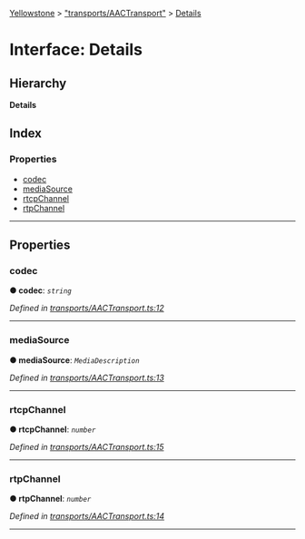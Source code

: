 [Yellowstone](../README.md) > ["transports/AACTransport"](../modules/_transports_aactransport_.md) > [Details](../interfaces/_transports_aactransport_.details.md)

# Interface: Details

## Hierarchy

**Details**

## Index

### Properties

* [codec](_transports_aactransport_.details.md#codec)
* [mediaSource](_transports_aactransport_.details.md#mediasource)
* [rtcpChannel](_transports_aactransport_.details.md#rtcpchannel)
* [rtpChannel](_transports_aactransport_.details.md#rtpchannel)

---

## Properties

<a id="codec"></a>

###  codec

**● codec**: *`string`*

*Defined in [transports/AACTransport.ts:12](https://github.com/mbullington/yellowstone/blob/ac27865/lib/transports/AACTransport.ts#L12)*

___
<a id="mediasource"></a>

###  mediaSource

**● mediaSource**: *`MediaDescription`*

*Defined in [transports/AACTransport.ts:13](https://github.com/mbullington/yellowstone/blob/ac27865/lib/transports/AACTransport.ts#L13)*

___
<a id="rtcpchannel"></a>

###  rtcpChannel

**● rtcpChannel**: *`number`*

*Defined in [transports/AACTransport.ts:15](https://github.com/mbullington/yellowstone/blob/ac27865/lib/transports/AACTransport.ts#L15)*

___
<a id="rtpchannel"></a>

###  rtpChannel

**● rtpChannel**: *`number`*

*Defined in [transports/AACTransport.ts:14](https://github.com/mbullington/yellowstone/blob/ac27865/lib/transports/AACTransport.ts#L14)*

___

